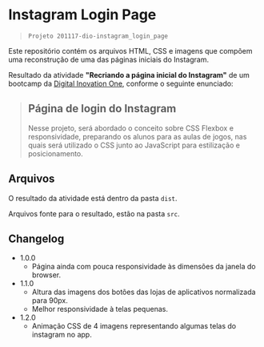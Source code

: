 # Instagram Login Page

>`Projeto 201117-dio-instagram_login_page`

Este repositório contém os arquivos HTML, CSS e imagens que compõem uma reconstrução de uma das páginas iniciais do Instagram.

Resultado da atividade **"Recriando a página inicial do Instagram"** de um bootcamp da [Digital Inovation One](https://web.digitalinnovation.one/), conforme o seguinte enunciado:

>## Página de login do Instagram
>
>Nesse projeto, será abordado o conceito sobre CSS Flexbox e responsividade, preparando os alunos para as aulas de jogos, nas quais será utilizado o CSS junto ao JavaScript para estilização e posicionamento.

## Arquivos

O resultado da atividade está dentro da pasta `dist`.

Arquivos fonte para o resultado, estão na pasta `src`.

## Changelog

- 1.0.0
  - Página ainda com pouca responsividade às dimensões da janela do browser.
- 1.1.0
  - Altura das imagens dos botões das lojas de aplicativos normalizada para 90px.
  - Melhor responsividade à telas pequenas.
- 1.2.0
  - Animação CSS de 4 imagens representando algumas telas do instagram no app.
